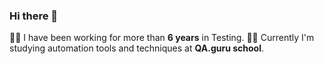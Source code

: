### Hi there 👋

:woman_technologist: I have been working for more than **6 years** in Testing.
:woman_student: Currently I'm studying automation tools and techniques at **QA.guru school**.

<!--
**TanyaRaik/TanyaRaik** is a ✨ _special_ ✨ repository because its `README.md` (this file) appears on your GitHub profile.

Here are some ideas to get you started:

- 🔭 I’m currently working on ...
- 🌱 I’m currently learning ...
- 👯 I’m looking to collaborate on ...
- 🤔 I’m looking for help with ...
- 💬 Ask me about ...
- 📫 How to reach me: ...
- 😄 Pronouns: ...
- ⚡ Fun fact: ...
-->
